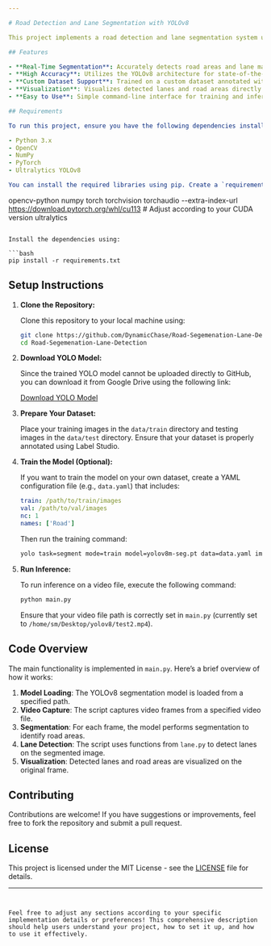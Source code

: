 ```yaml
---

# Road Detection and Lane Segmentation with YOLOv8

This project implements a road detection and lane segmentation system using the YOLOv8 segmentation model. The model has been trained on open-source video datasets, with annotations created using Label Studio. This system is designed for real-time applications in autonomous driving and advanced driver-assistance systems (ADAS).

## Features

- **Real-Time Segmentation**: Accurately detects road areas and lane markings in real-time video streams.
- **High Accuracy**: Utilizes the YOLOv8 architecture for state-of-the-art performance in segmentation tasks.
- **Custom Dataset Support**: Trained on a custom dataset annotated with Label Studio, allowing for flexibility in application.
- **Visualization**: Visualizes detected lanes and road areas directly on video frames for easy interpretation.
- **Easy to Use**: Simple command-line interface for training and inference.

## Requirements

To run this project, ensure you have the following dependencies installed:

- Python 3.x
- OpenCV
- NumPy
- PyTorch
- Ultralytics YOLOv8

You can install the required libraries using pip. Create a `requirements.txt` file with the following content:

```
opencv-python
numpy
torch torchvision torchaudio --extra-index-url https://download.pytorch.org/whl/cu113  # Adjust according to your CUDA version
ultralytics
```

Install the dependencies using:

```bash
pip install -r requirements.txt
```

## Setup Instructions

1. **Clone the Repository:**

   Clone this repository to your local machine using:

   ```bash
   git clone https://github.com/DynamicChase/Road-Segemenation-Lane-Detection.git
   cd Road-Segemenation-Lane-Detection
   ```

2. **Download YOLO Model:**

   Since the trained YOLO model cannot be uploaded directly to GitHub, you can download it from Google Drive using the following link:

   [Download YOLO Model](https://drive.google.com/file/d/16lWF8XGr7Nx91DtXkRps0Kdx9wDX9yuK/view?usp=sharing)

3. **Prepare Your Dataset:**

   Place your training images in the `data/train` directory and testing images in the `data/test` directory. Ensure that your dataset is properly annotated using Label Studio.

4. **Train the Model (Optional):**

   If you want to train the model on your own dataset, create a YAML configuration file (e.g., `data.yaml`) that includes:

   ```yaml
   train: /path/to/train/images
   val: /path/to/val/images
   nc: 1
   names: ['Road']
   ```

   Then run the training command:

   ```bash
   yolo task=segment mode=train model=yolov8m-seg.pt data=data.yaml imgsz=640 epochs=100 batch=16 name=my_yolov8_model exist_ok=True
   ```

5. **Run Inference:**

   To run inference on a video file, execute the following command:

   ```bash
   python main.py
   ```

   Ensure that your video file path is correctly set in `main.py` (currently set to `/home/sm/Desktop/yolov8/test2.mp4`).

## Code Overview

The main functionality is implemented in `main.py`. Here’s a brief overview of how it works:

1. **Model Loading**: The YOLOv8 segmentation model is loaded from a specified path.
2. **Video Capture**: The script captures video frames from a specified video file.
3. **Segmentation**: For each frame, the model performs segmentation to identify road areas.
4. **Lane Detection**: The script uses functions from `lane.py` to detect lanes on the segmented image.
5. **Visualization**: Detected lanes and road areas are visualized on the original frame.

## Contributing

Contributions are welcome! If you have suggestions or improvements, feel free to fork the repository and submit a pull request.

## License

This project is licensed under the MIT License - see the [LICENSE](LICENSE) file for details.

---
```


Feel free to adjust any sections according to your specific implementation details or preferences! This comprehensive description should help users understand your project, how to set it up, and how to use it effectively.
